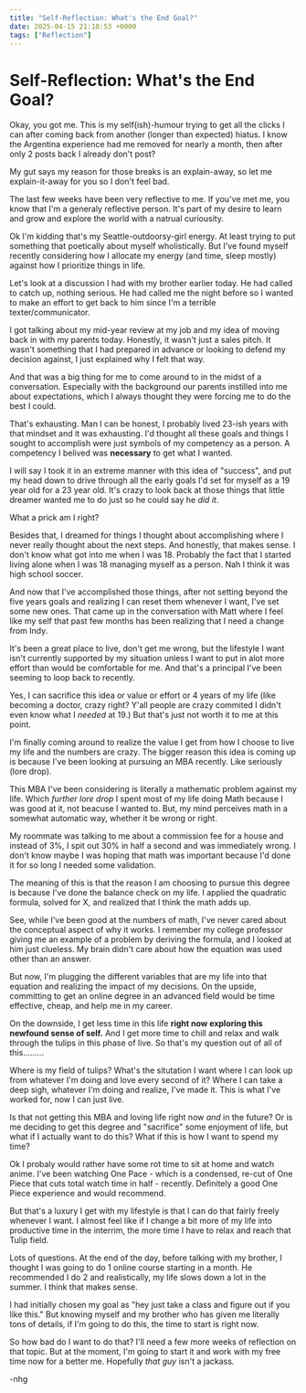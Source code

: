 ```yaml
---
title: "Self-Reflection: What's the End Goal?"
date: 2025-04-15 21:10:53 +0000
tags: ["Reflection"]
---
```


# Self-Reflection: What's the End Goal?

Okay, you got me. This is my self(ish)-humour trying to get all the clicks I can after coming back from another (longer than expected) hiatus. I know the Argentina experience had me removed for nearly a month, then after only 2 posts back I already don't post?

My gut says my reason for those breaks is an explain-away, so let me explain-it-away for you so I don't feel bad.

The last few weeks have been very reflective to me. If you've met me, you know that I'm a generaly reflective person. It's part of my desire to learn and grow and explore the world with a natrual curiousity.

Ok I'm kidding that's my Seattle-outdoorsy-girl energy. At least trying to put something that poetically about myself wholistically. But I've found myself recently considering how I allocate my energy (and time, sleep mostly) against how I prioritize things in life.

Let's look at a discussion I had with my brother earlier today. He had called to catch up, nothing serious. He had called me the night before so I wanted to make an effort to get back to him since I'm a terrible texter/communicator. 

I got talking about my mid-year review at my job and my idea of moving back in with my parents today. Honestly, it wasn't just a sales pitch. It wasn't something that I had prepared in advance or looking to defend my decision against, I just explained why I felt that way.

And that was a big thing for me to come around to in the midst of a conversation. Especially with the background our parents instilled into me about expectations, which I always thought they were forcing me to do the best I could.

That's exhausting. Man I can be honest, I probably lived 23-ish years with that mindset and it was exhausting. I'd thought all these goals and things I sought to accomplish were just symbols of my competency as a person. A competency I belived was **necessary** to get what I wanted.

I will say I took it in an extreme manner with this idea of "success", and put my head down to drive through all the early goals I'd set for myself as a 19 year old for a 23 year old. It's crazy to look back at those things that little dreamer wanted me to do just so he could say he _did it_.

What a prick am I right? 

Besides that, I dreamed for things I thought about accomplishing where I never really thought about the next steps. And honestly, that makes sense. I don't know what got into me when I was 18. Probably the fact that I started living alone when I was 18 managing myself as a person. Nah I think it was high school soccer.

And now that I've accomplished those things, after not setting beyond the five years goals and realizing I can reset them whenever I want, I've set some new ones. That came up in the conversation with Matt where I feel like my self that past few months has been realizing that I need a change from Indy.

It's been a great place to live, don't get me wrong, but the lifestyle I want isn't currently supported by my situation unless I want to put in alot more effort than would be comfortable for me. And that's a principal I've been seeming to loop back to recently.

Yes, I can sacrifice this idea or value or effort or 4 years of my life (like becoming a doctor, crazy right? Y'all people are crazy commited I didn't even know what I _needed_ at 19.) But that's just not worth it to me at this point.

I'm finally coming around to realize the value I get from how I choose to live my life and the numbers are crazy. The bigger reason this idea is coming up is because I've been looking at pursuing an MBA recently. Like seriously (lore drop).

This MBA I've been considering is literally a mathematic problem against my life. Which _further lore drop_ I spent most of my life doing Math because I was good at it, not beacuse I wanted to. But, my mind perceives math in a somewhat automatic way, whether it be wrong or right.

My roommate was talking to me about a commission fee for a house and instead of 3%, I spit out 30% in half a second and was immediately wrong. I don't know maybe I was hoping that math was important because I'd done it for so long I needed some validation.

The meaning of this is that the reason I am choosing to pursue this degree is because I've done the balance check on my life. I applied the quadratic formula, solved for X, and realized that I think the math adds up.

See, while I've been good at the numbers of math, I've never cared about the conceptual aspect of why it works. I remember my college professor giving me an example of a problem by deriving the formula, and I looked at him just clueless. My brain didn't care about how the equation was used other than an answer.

But now, I'm plugging the different variables that are my life into that equation and realizing the impact of my decisions. On the upside, committing to get an online degree in an advanced field would be time effective, cheap, and help me in my career.

On the downside, I get less time in this life **right now exploring this newfound sense of self.** And I get more time to chill and relax and walk through the tulips in this phase of live. So that's my question out of all of this.........

Where is my field of tulips? What's the situtation I want where I can look up from whatever I'm doing and love every second of it? Where I can take a deep sigh, whatever I'm doing and realize, I've made it. This is what I've worked for, now I can just live.

Is that not getting this MBA and loving life right now _and_ in the future? Or is me deciding to get this degree and "sacrifice" some enjoyment of life, but what if I actually want to do this? What if this is how I want to spend my time?

Ok I probaly would rather have some rot time to sit at home and watch anime. I've been watching One Pace - which is a condensed, re-cut of One Piece that cuts total watch time in half - recently. Definitely a good One Piece experience and would recommend.

But that's a luxury I get with my lifestyle is that I can do that fairly freely whenever I want. I almost feel like if I change a bit more of my life into productive time in the interrim, the more time I have to relax and reach that Tulip field. 

Lots of questions. At the end of the day, before talking with my brother, I thought I was going to do 1 online course starting in a month. He recommended I do 2 and realistically, my life slows down a lot in the summer. I think that makes sense.

I had initially chosen my goal as "hey just take a class and figure out if you like this." But knowing myself and my brother who has given me literally tons of details, if I'm going to do this, the time to start is right now.

So how bad do I want to do that? I'll need a few more weeks of reflection on that topic. But at the moment, I'm going to start it and work with my free time now for a better me. Hopefully _that guy_ isn't a jackass.

-nhg
